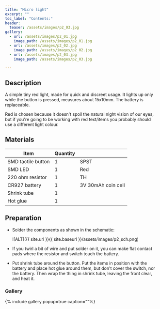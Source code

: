 ```yaml
---
title: "Micro light"
excerpt: ""
toc_label: "Contents:"
header:
  teaser: /assets/images/p2_03.jpg
gallery:
  - url: /assets/images/p2_01.jpg
    image_path: /assets/images/p2_01.jpg
  - url: /assets/images/p2_02.jpg
    image_path: /assets/images/p2_02.jpg
  - url: /assets/images/p2_03.jpg
    image_path: /assets/images/p2_03.jpg

---
```


## Description
A simple tiny red light, made for quick and discreet usage. It lights up only while the button is pressed, measures about 15x10mm. The battery is replaceable.

Red is chosen because it doesn't spoil the natural night vision of our eyes, but if you're going to be working with red text/items you probably should use a different light colour.



## Materials

| Item         | Quantity |                                                   |
| --------         | ------   | ------------------------------------------------------------ |
| SMD tactile button   | 1   | SPST                               |
| SMD LED      | 1       | Red                                                      |
| 220 ohm resistor    | 1        | TH  |
| CR927 battery       | 1        | 3V 30mAh                   coin cell                         |
| Shrink tube       | 1        |                                            |
| Hot glue       | 1        |                                            |


## Preparation
- Solder the components as shown in the schematic:

    ![ALT]({{ site.url }}{{ site.baseurl }}/assets/images/p2_sch.png)

- If you twirl a bit of wire and put solder on it, you can make flat contact pads where the resistor and switch touch the battery.

- Put shrink tube around the button. Put the items in position with the battery and place hot glue around them, but don't cover the switch, nor the battery. Then wrap the thing in shrink tube, leaving the front clear, and heat it.


### Gallery
{% include gallery popup=true caption=""%}
